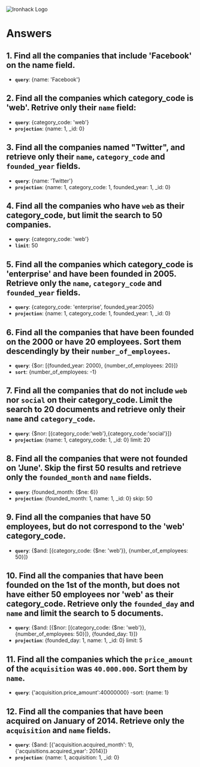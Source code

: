 ![Ironhack Logo](https://i.imgur.com/1QgrNNw.png)

# Answers

## 1. Find all the companies that include 'Facebook' on the **name** field.

 - **`query`**: {name: 'Facebook'}
 
 ## 2. Find all the companies which **category_code** is 'web'. Retrive only their `name` field:

 - **`query`**: {category_code: 'web'}
 - **`projection`**: {name: 1, _id: 0}

## 3. Find all the companies named "Twitter", and retrieve only their `name`, `category_code` and `founded_year` fields.

 - **`query`**: {name: 'Twitter'}
 - **`projection`**: {name: 1, category_code: 1, founded_year: 1, _id: 0}

## 4. Find all the companies who have `web` as their **category_code**, but limit the search to 50 companies.
 - **`query`**: {category_code: 'web'}
 - **`limit`**: 50

## 5. Find all the companies which **category_code** is 'enterprise' and have been founded in 2005. Retrieve only the `name`, `category_code` and `founded_year` fields.
 - **`query`**: {category_code: 'enterprise', founded_year:2005}
 - **`projection`**: {name: 1, category_code: 1, founded_year: 1, _id: 0}


## 6. Find all the companies that have been **founded** on the 2000 or have 20 **employees**. Sort them descendingly by their `number_of_employees`.
 - **`query`**: {$or: [{founded_year: 2000}, {number_of_employees: 20}]}
 - **`sort`**: {number_of_employees: -1}

## 7. Find all the companies that do not include `web` nor `social` on their **category_code**. Limit the search to 20 documents and retrieve only their `name` and `category_code`.
 - **`query`**: {$nor: [{category_code:'web'},{category_code:'social'}]}
 - **`projection`**: {name: 1, category_code: 1,  _id: 0}
limit: 20

## 8. Find all the companies that were not **founded** on 'June'. Skip the first 50 results and retrieve only the `founded_month` and `name` fields.
- **`query`**: {founded_month: {$ne: 6}}
- **`projection`**: {founded_month: 1, name: 1, _id: 0}
skip: 50

## 9. Find all the companies that have 50 employees, but do not correspond to the 'web' **category_code**. 
 - **`query`**: {$and: [{category_code: {$ne: 'web'}}, {number_of_employees: 50}]}

## 10. Find all the companies that have been founded on the 1st of the month, but does not have either 50 employees nor 'web' as their **category_code**. Retrieve only the `founded_day` and `name` and limit the search to 5 documents.
 - **`query`**: {$and: [{$nor: [{category_code: {$ne: 'web'}}, {number_of_employees: 50}]}, {founded_day: 1}]}
 - **`projection`**: {founded_day: 1, name: 1, _id: 0}
 limit: 5

## 11. Find all the companies which the `price_amount` of the `acquisition` was **`40.000.000`**. Sort them by `name`.
 - **`query`**: {'acquisition.price_amount':40000000}
 -sort: {name: 1}

## 12. Find all the companies that have been acquired on January of 2014. Retrieve only the `acquisition` and `name` fields.
 - **`query`**: {$and: [{'acquisition.acquired_month': 1}, {'acquisitions.acquired_year': 2014}]}
  - **`projection`**: {name: 1, acquisition: 1, _id: 0}